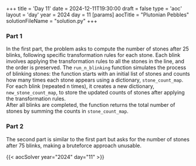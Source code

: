 +++
title = 'Day 11'
date = 2024-12-11T19:30:00
draft = false
type = 'aoc'
layout = 'day'
year = 2024
day = 11
[params]
    aocTitle = "Plutonian Pebbles"
    solutionFileName = "solution.py"
+++

### Part 1
In the first part, the problem asks to compute the number of stones after 25 blinks, following specific transformation 
rules for each stone. Each blink involves applying the transformation rules to all the stones in the line, and the 
order is preserved. The `run_n_blinking` function simulates the process of blinking stones: the function starts with an 
initial list of stones and counts how many times each stone appears using a dictionary, `stone_count_map`. For each 
blink (repeated n times), it creates a new dictionary, `new_stone_count_map`, to store the updated counts of stones 
after applying the transformation rules.\
After all blinks are completed, the function returns the total number of stones by summing the counts in 
`stone_count_map`.

### Part 2
The second part is similar to the first part but asks for the number of stones after 75 blinks, making a bruteforce 
approach unusable.

{{< aocSolver year="2024" day="11" >}}
